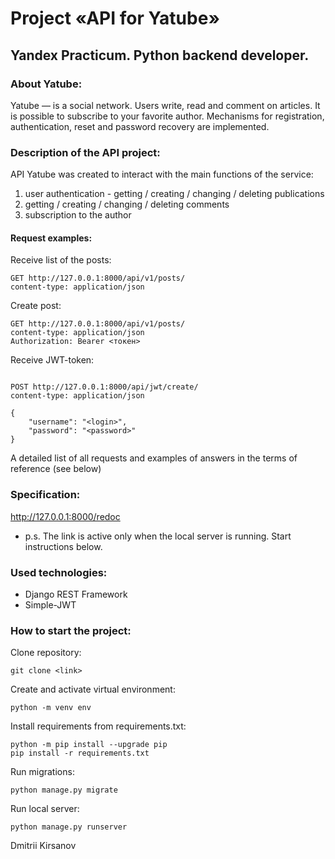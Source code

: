 # Project «API for Yatube»

## Yandex Practicum. Python backend developer.

### About Yatube:
Yatube — is a social network. Users write, read and comment on articles. It is possible to subscribe to your favorite author. Mechanisms for registration, authentication, reset and password recovery are implemented.


### Description of the API project:
API Yatube was created to interact with the main functions of the service:

1. user authentication - getting / creating / changing / deleting publications
2. getting / creating / changing / deleting comments
3. subscription to the author

#### Request examples:
Receive list of the posts:
```
GET http://127.0.0.1:8000/api/v1/posts/
content-type: application/json
```

Create post:
```
GET http://127.0.0.1:8000/api/v1/posts/
content-type: application/json
Authorization: Bearer <токен>
```

Receive JWT-token:

```

POST http://127.0.0.1:8000/api/jwt/create/
content-type: application/json

{
    "username": "<login>",
    "password": "<password>"
}
```
A detailed list of all requests and examples of answers in the terms of reference (see below)

### Specification:
http://127.0.0.1:8000/redoc
* p.s. The link is active only when the local server is running. Start instructions below.

### Used technologies:
* Django REST Framework
* Simple-JWT

### How to start the project:
Clone repository:

```
git clone <link>
```
Create and activate virtual environment:
```
python -m venv env
```

Install requirements from requirements.txt:
```
python -m pip install --upgrade pip
pip install -r requirements.txt
```
Run migrations:
```
python manage.py migrate
```
Run local server:
```
python manage.py runserver
```
Dmitrii Kirsanov
